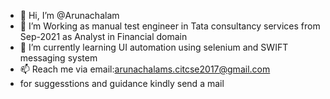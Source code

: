 - 👋 Hi, I’m @Arunachalam
- 👀 I’m Working as manual test engineer in Tata consultancy services from Sep-2021 as Analyst in Financial domain
- 🌱 I’m currently learning UI automation using selenium and SWIFT messaging system
- 📫 Reach me via email:arunachalams.citcse2017@gmail.com
- for suggesstions and guidance kindly send a mail

<!---
arunachalam-07/arunachalam-07 is a ✨ special ✨ repository because its `README.md` (this file) appears on your GitHub profile.
You can click the Preview link to take a look at your changes.
--->
